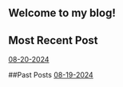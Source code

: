 ## Welcome to my blog!

## Most Recent Post
[08-20-2024](./Blogs/08-20-2024.md)

##Past Posts
[08-19-2024](./Blogs/08-19-2024.md)